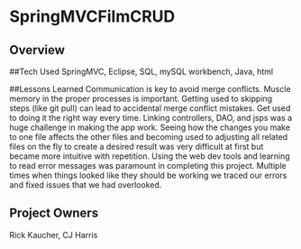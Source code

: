 # SpringMVCFilmCRUD

## Overview


##Tech Used
SpringMVC, Eclipse, SQL, mySQL workbench, Java, html

##Lessons Learned
Communication is key to avoid merge conflicts. Muscle memory in the proper processes is important. Getting used to skipping steps (like git pull) can lead to accidental merge conflict mistakes. Get used to doing it the right way every time. Linking controllers, DAO, and jsps was a huge challenge in making the app work. Seeing how the changes you make to one file affects the other files and becoming used to adjusting all related files on the fly to create a desired result was very difficult at first but became more intuitive with repetition. Using the web dev tools and learning to read error messages was paramount in completing this project. Multiple times when things looked like they should be working we traced our errors and fixed issues that we had overlooked.

## Project Owners

Rick Kaucher, CJ Harris